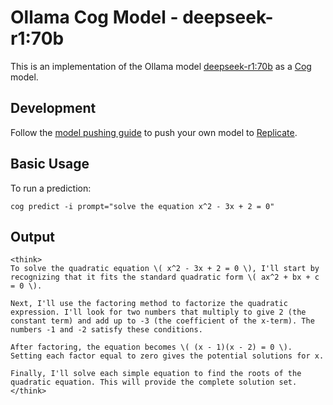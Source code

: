 # Ollama Cog Model - deepseek-r1:70b

This is an implementation of the Ollama model [deepseek-r1:70b](https://ollama.com/library/deepseek-r1:70b) as a [Cog](https://github.com/replicate/cog) model.

## Development

Follow the [model pushing guide](https://replicate.com/docs/guides/push-a-model) to push your own model to [Replicate](https://replicate.com).
    
## Basic Usage

To run a prediction:

    cog predict -i prompt="solve the equation x^2 - 3x + 2 = 0"


## Output

    <think>
    To solve the quadratic equation \( x^2 - 3x + 2 = 0 \), I'll start by recognizing that it fits the standard quadratic form \( ax^2 + bx + c = 0 \).

    Next, I'll use the factoring method to factorize the quadratic expression. I'll look for two numbers that multiply to give 2 (the constant term) and add up to -3 (the coefficient of the x-term). The numbers -1 and -2 satisfy these conditions.

    After factoring, the equation becomes \( (x - 1)(x - 2) = 0 \). Setting each factor equal to zero gives the potential solutions for x.

    Finally, I'll solve each simple equation to find the roots of the quadratic equation. This will provide the complete solution set.
    </think>
